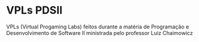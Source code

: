 # VPLs PDSII

VPLs (Virtual Progaming Labs) feitos durante a matéria de Programação e Desenvolvimento de Software II ministrada pelo professor Luiz Chaimowicz